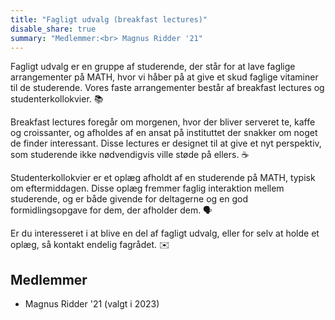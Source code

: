 ```yaml
---
title: "Fagligt udvalg (breakfast lectures)"
disable_share: true
summary: "Medlemmer:<br> Magnus Ridder '21"
---
```


Fagligt udvalg er en gruppe af studerende, der står for at lave faglige arrangementer på MATH, hvor vi håber på at give et skud faglige vitaminer til de studerende. Vores faste arrangementer består af breakfast lectures og studenterkollokvier. 📚

Breakfast lectures foregår om morgenen, hvor der bliver serveret te, kaffe og croissanter, og afholdes af en ansat på instituttet der snakker om noget de finder interessant. Disse lectures er designet til at give et nyt perspektiv, som studerende ikke nødvendigvis ville støde på ellers. ☕

Studenterkollokvier er et oplæg afholdt af en studerende på MATH, typisk om eftermiddagen. Disse oplæg fremmer faglig interaktion mellem studerende, og er både givende for deltagerne og en god formidlingsopgave for dem, der afholder dem. 🗣️

Er du interesseret i at blive en del af fagligt udvalg, eller for selv at holde et oplæg, så kontakt endelig fagrådet. ✉️

## Medlemmer 

- Magnus Ridder '21 (valgt i 2023)
